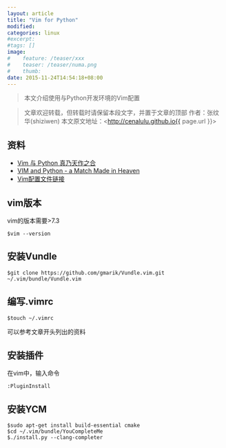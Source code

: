 ```yaml
---
layout: article
title: "Vim for Python"
modified:
categories: linux
#excerpt:
#tags: []
image:
#    feature: /teaser/xxx
#    teaser: /teaser/numa.png
#    thumb:
date: 2015-11-24T14:54:18+08:00
---
```


> 本文介绍使用与Python开发环境的Vim配置

> 文章欢迎转载，但转载时请保留本段文字，并置于文章的顶部
> 作者：张纹华(shiziwen)
> 本文原文地址：<http://cenalulu.github.io{{ page.url }}>

## 资料
* [Vim 与 Python 真乃天作之合](http://gold.xitu.io/entry/564d61e560b294bc12973107)
* [VIM and Python - a Match Made in Heaven](https://realpython.com/blog/python/vim-and-python-a-match-made-in-heaven/)
* [Vim配置文件链接](https://github.com/j1z0/vim-config/blob/master/vimrc)

## vim版本
vim的版本需要>7.3

```
$vim --version
```

## 安装Vundle
```
$git clone https://github.com/gmarik/Vundle.vim.git ~/.vim/bundle/Vundle.vim
```

## 编写.vimrc
```
$touch ~/.vimrc
```

可以参考文章开头列出的资料

## 安装插件
在vim中，输入命令

```
:PluginInstall
```

## 安装YCM
```
$sudo apt-get install build-essential cmake
$cd ~/.vim/bundle/YouCompleteMe
$./install.py --clang-completer
```

